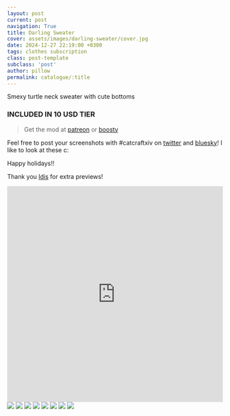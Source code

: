 ```yaml
---
layout: post
current: post
navigation: True
title: Darling Sweater
cover: assets/images/darling-sweater/cover.jpg
date: 2024-12-27 22:19:00 +0300
tags: clothes subscription
class: post-template
subclass: 'post'
author: pillow
permalink: catalogue/:title
---
```


Smexy turtle neck sweater with cute bottoms 

### INCLUDED IN 10 USD TIER

> Get the mod at [patreon](https://www.patreon.com/posts/darling-sweater-118783566) or [boosty](https://boosty.to/miaumori/posts/0f95f34b-489b-43cd-bf53-8033db83581f)

Feel free to post your screenshots with #catcraftxiv on [twitter](https://x.com/hashtag/catcraftxiv?src=hashtag_click) and [bluesky](https://bsky.app/hashtag/catcraftxiv)! I like to look at these c:

Happy holidays!!

Thank you [Idis](https://x.com/idisxiv) for extra previews!

<iframe src="https://catcraftxiv.github.io/assets/images/darling-sweater/preview.html" frameborder="0" allowfullscreen="true" style="width: 100%;aspect-ratio: 1/1;"></iframe>
<img src="/assets/images/darling-sweater/ffxiv_dx11 2024-12-27 15-23-30 Maya Adorable Gameplay_edit.jpg"/>
<img src="/assets/images/darling-sweater/ffxiv_dx11 2024-12-27 15-30-03 Maya Adorable Gameplay_edit.jpg"/>
<img src="/assets/images/darling-sweater/ffxiv_dx11 2024-12-27 15-32-33 Maya Adorable Gameplay_edit.jpg"/>
<img src="/assets/images/darling-sweater/ffxiv_dx11 2024-12-27 15-35-43 Maya Adorable Gameplay_edit.jpg"/>
<img src="/assets/images/darling-sweater/ffxiv_dx11 2024-12-27 14-50-10 Maya Adorable Gameplay_edit.jpg"/>
<img src="/assets/images/darling-sweater/ffxiv_dx11_2024-12-27_11-40-09.jpg"/>
<img src="/assets/images/darling-sweater/ffxiv_dx11_2024-12-27_11-41-26.jpg"/>
<img src="/assets/images/darling-sweater/ffxiv_dx11_2024-12-27_11-37-57.jpg"/>
